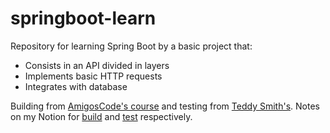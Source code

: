 # springboot-learn

Repository for learning Spring Boot by a basic project that:
- Consists in an API divided in layers
- Implements basic HTTP requests
- Integrates with database

Building from [AmigosCode's course](https://www.youtube.com/watch?v=9SGDpanrc8U&t=6s&ab_channel=Amigoscode) and testing from [Teddy Smith's](https://www.youtube.com/playlist?list=PL82C6-O4XrHcg8sNwpoDDhcxUCbFy855E).
Notes on my Notion for [build](https://www.notion.so/gjun/SpringBoot-Amigoscode-YT-e963edd73059485b8cdd4424be605b52?pvs=4) and [test](https://www.notion.so/gjun/Spring-Boot-Testing-w-Mockito-981047a7499b4cce95994b0c48279f28) respectively.
